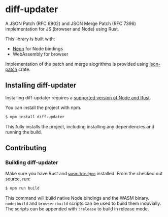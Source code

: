 # diff-updater

A JSON Patch (RFC 6902) and JSON Merge Patch (RFC 7396) implementation for JS (browser and Node) using Rust.

This library is built with:
- [Neon](https://neon-bindings.com) for Node bindings
- WebAssembly for browser

Implementation of the patch and merge alogrithms is provided using [json-patch](https://docs.rs/json-patch/) crate.

## Installing diff-updater

Installing diff-updater requires a [supported version of Node and Rust](https://github.com/neon-bindings/neon#platform-support).

You can install the project with npm.

```sh
$ npm install diff-updater
```

This fully installs the project, including installing any dependencies and running the build.

## Contributing

### Building diff-updater

Make sure you have Rust and [`wasm-bindgen`](https://rustwasm.github.io/wasm-bindgen/) installed. From the checked out source, run:

```sh
$ npm run build
```

This command will build native Node bindings and the WASM binary. `node:build` and `browser:build` scripts can be used to build them induvially. The scripts can be appended with `:release` to build in release mode.

